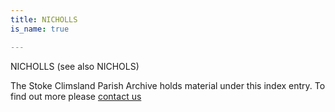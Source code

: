 ```yaml
---
title: NICHOLLS
is_name: true

---
```


NICHOLLS (see also NICHOLS)


The Stoke Climsland Parish Archive holds material under this index entry. To find out more please [contact us](/contact/)
